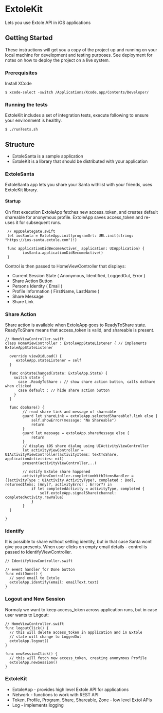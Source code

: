 

# ExtoleKit

Lets you use Extole API in iOS applications

## Getting Started

These instructions will get you a copy of the project up and running on your local machine for development and testing purposes. See deployment for notes on how to deploy the project on a live system.

### Prerequisites

Install XCode

```
$ xcode-select -switch /Applications/Xcode.app/Contents/Developer/
```

### Running the tests

ExtoleKit includes a set of integration tests, execute following to ensure your environment is healthy.
```
$ ./runTests.sh
```

## Structure

* ExtoleSanta is a sample application
* ExtoleKit is a library that should be distributed with your application
 
### ExtoleSanta
ExtoleSanta app lets you share your Santa withlist with your friends, uses ExtoleKit library.

#### Startup
On first execution ExtoleApp fetches new access_token, and creates default shareable for anonymous profile.
ExtoleApp saves access_token and re-uses it for subsequent runs.

```
 // AppDeletegate.swift
 let iosSanta = ExtoleApp.init(programUrl: URL.init(string: "https://ios-santa.extole.com")!)

 func applicationDidBecomeActive(_ application: UIApplication) {
        iosSanta.applicationDidBecomeActive()
 }
```
Control is then passed to HomeViewController that displays:
* Current Session State ( Anonymous, Identified, LoggedOut, Error )
* Share Action Button
* Persons Identity ( Email )
* Profile Information ( FirstName, LastName )
* Share Message
* Share Link

### Share Action

Share action is available when ExtoleApp goes to ReadyToShare state.
ReadyToShare means that access_token is valid, and shareable is present.
```
// HomeViewController.swift
class HomeViewController : ExtoleAppStateListener { // implements ExtoleAppStateListener

  override viewDidLoad() {
     extoleApp.stateListener = self 
  }

  func onStateChanged(state: ExtoleApp.State) {
    switch state {
      case .ReadyToShare : // show share action button, calls doShare when clicked
      case default : // hide share action button
    }
  }

  func doShare() {
        // read share link and message of shareable
        guard let shareLink = extoleApp.selectedShareable?.link else {
            self.showError(message: "No Shareable")
            return
        }
        guard let message = extoleApp.shareMessage else {
            return
        }
        // display iOS share dialog using UIActivityViewController
        let activityViewController = UIActivityViewController(activityItems: textToShare, applicationActivities: nil)
        present(activityViewController,..)

        // notify Extole share happened
        activityViewController.completionWithItemsHandler =  {(activityType : UIActivity.ActivityType?, completed : Bool, returnedItems: [Any]?, activityError : Error?) in
            if let completedActivity = activityType, completed {
                self.extoleApp.signalShare(channel: completedActivity.rawValue)
            }
        }
  }

}
```

### Identify
It is possible to share without setting identity, but in that case Santa wont give you presents.
When user clicks on empty email details - control is passed to IdentifyViewController.

```
// IdentifyViewController.swift

// event handler for Done button
func editDone() {
  // send email to Extole
  extoleApp.identify(email: emailText.text)
}
```

### Logout and New Session
Normaly we want to keep access_token across application runs, but in case user wants to Logout:

```
// HomeViewController.swift
func logoutClick() {
  // this will delete access_token in application and in Extole
  // state will change to LoggedOut
  extoleApp.logout()
}

func newSessionClick() {
  // this will fetch new access_token, creating anonymous Profile
  extoleApp.newSession()
}
```

### ExtoleKit

* ExtoleApp - provides high level Extole API for applications
* Network - functions to work with REST API
* Token, Profile, Program, Share, Shareable, Zone - low level Extol APIs
* Log - implements logging
